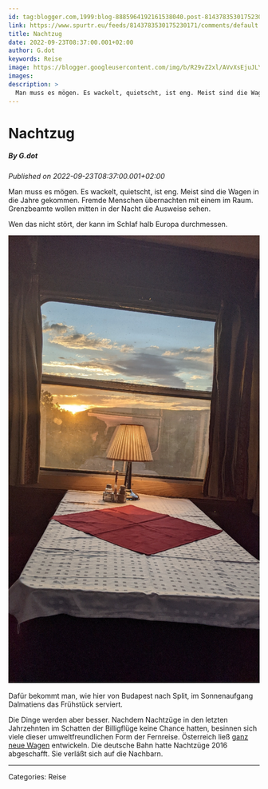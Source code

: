 ```yaml
---
id: tag:blogger.com,1999:blog-8885964192161538040.post-8143783530175230171
link: https://www.spurtr.eu/feeds/8143783530175230171/comments/default
title: Nachtzug
date: 2022-09-23T08:37:00.001+02:00
author: G.dot
keywords: Reise
image: https://blogger.googleusercontent.com/img/b/R29vZ2xl/AVvXsEjuJLYKx2PwMBeOu17RJRKR9WRWBMlHqdgtOA_quiDUcZdXh76qlHe6g7FWx0AOnbELnrULhF9_Gau2XwgLHD5TkGM2YzAkbfrwYcONU-P13-GrOWE8QpTBW7-Q8gtqEJyIXOUPxYKVT7Q/s72-c/1663746563325164-0.png
images: 
description: >
  Man muss es mögen. Es wackelt, quietscht, ist eng. Meist sind die Wagen in die Jahre gekommen. Fremde Menschen übernachten mit einem im Raum. Grenzbeamte wollen mitten in der Nacht die Ausweise sehen.Wen das nicht stört, der kann im Schlaf halb Europa durchmessen.&nbsp; 
---
```

# Nachtzug
##### By G.dot
_Published on 2022-09-23T08:37:00.001+02:00_

Man muss es mögen. Es wackelt, quietscht, ist eng. Meist sind die Wagen in die Jahre gekommen. Fremde Menschen übernachten mit einem im Raum. Grenzbeamte wollen mitten in der Nacht die Ausweise sehen.

Wen das nicht stört, der kann im Schlaf halb Europa durchmessen. 

  

[![](pics/1663746563325164-0.png)](pics/1663746563325164-0.png)

  

Dafür bekommt man, wie hier von Budapest nach Split, im Sonnenaufgang Dalmatiens das Frühstück serviert.

Die Dinge werden aber besser. Nachdem Nachtzüge in den letzten Jahrzehnten im Schatten der Billigflüge keine Chance hatten, besinnen sich viele dieser umweltfreundlichen Form der Fernreise. Österreich ließ [ganz neue Wagen](https://www.nightjet.com/de/komfortkategorien/nightjet-neue-generation) entwickeln. Die deutsche Bahn hatte Nachtzüge 2016 abgeschafft. Sie verläßt sich auf die Nachbarn.

---
Categories: Reise